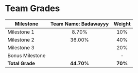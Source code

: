 # Team Grades

| Milestone       | Team Name: **Badawayyy** | Weight  |
| --------------- | :----------------------: | :-----: |
| Milestone 1     | 8.70%                    |   10%   |
| Milestone 2     | 36.00%                   |   40%   |
| Milestone 3     |                          |   20%   |
| Bonus Milestone |                          |    -    |
| **Total Grade** | **44.70%**               | **70%** |

